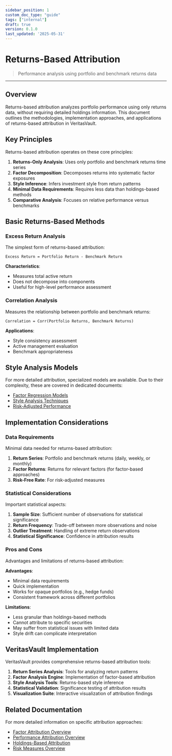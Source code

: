 ```yaml
---
sidebar_position: 1
custom_doc_type: "guide"
tags: ["internal"]
draft: true
version: 0.1.0
last_updated: '2025-05-31'
---
```


# Returns-Based Attribution

> Performance analysis using portfolio and benchmark returns data

---

## Overview

Returns-based attribution analyzes portfolio performance using only returns data, without requiring detailed holdings information. This document outlines the methodologies, implementation approaches, and applications of returns-based attribution in VeritasVault.

## Key Principles

Returns-based attribution operates on these core principles:

1. **Returns-Only Analysis**: Uses only portfolio and benchmark returns time series
2. **Factor Decomposition**: Decomposes returns into systematic factor exposures
3. **Style Inference**: Infers investment style from return patterns
4. **Minimal Data Requirements**: Requires less data than holdings-based methods
5. **Comparative Analysis**: Focuses on relative performance versus benchmarks

## Basic Returns-Based Methods

### Excess Return Analysis

The simplest form of returns-based attribution:

```
Excess Return = Portfolio Return - Benchmark Return
```

**Characteristics**:
* Measures total active return
* Does not decompose into components
* Useful for high-level performance assessment

### Correlation Analysis

Measures the relationship between portfolio and benchmark returns:

```
Correlation = Corr(Portfolio Returns, Benchmark Returns)
```

**Applications**:
* Style consistency assessment
* Active management evaluation
* Benchmark appropriateness

## Style Analysis Models

For more detailed attribution, specialized models are available. Due to their complexity, these are covered in dedicated documents:

* [Factor Regression Models](./factor-regression-models.md)
* [Style Analysis Techniques](./style-analysis-techniques.md)
* [Risk-Adjusted Performance](./risk-adjusted-performance.md)

## Implementation Considerations

### Data Requirements

Minimal data needed for returns-based attribution:

1. **Return Series**: Portfolio and benchmark returns (daily, weekly, or monthly)
2. **Factor Returns**: Returns for relevant factors (for factor-based approaches)
3. **Risk-Free Rate**: For risk-adjusted measures

### Statistical Considerations

Important statistical aspects:

1. **Sample Size**: Sufficient number of observations for statistical significance
2. **Return Frequency**: Trade-off between more observations and noise
3. **Outlier Treatment**: Handling of extreme return observations
4. **Statistical Significance**: Confidence in attribution results

### Pros and Cons

Advantages and limitations of returns-based attribution:

**Advantages**:
* Minimal data requirements
* Quick implementation
* Works for opaque portfolios (e.g., hedge funds)
* Consistent framework across different portfolios

**Limitations**:
* Less granular than holdings-based methods
* Cannot attribute to specific securities
* May suffer from statistical issues with limited data
* Style drift can complicate interpretation

## VeritasVault Implementation

VeritasVault provides comprehensive returns-based attribution tools:

1. **Return Series Analysis**: Tools for analyzing return patterns
2. **Factor Analysis Engine**: Implementation of factor-based attribution
3. **Style Analysis Tools**: Returns-based style inference
4. **Statistical Validation**: Significance testing of attribution results
5. **Visualization Suite**: Interactive visualization of attribution findings

## Related Documentation

For more detailed information on specific attribution approaches:

* [Factor Attribution Overview](./factor-attribution-overview.md)
* [Performance Attribution Overview](./performance-attribution-overview.md)
* [Holdings-Based Attribution](./holdings-based-attribution.md)
* [Risk Measures Overview](../../../Risk/risk-measures/risk-measures-overview.md)